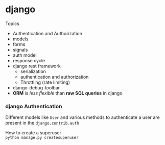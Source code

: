 # django

Topics
 - Authentication and Authorization
 - models
 - forms
 - signals
 - auth model
 - response cycle
 - django rest framework
   - serialization
   - authentication and authorization
   - Throttling (rate limiting)
 - django-debug-toolbar
 - **ORM** is *less flexible* than **raw SQL queries** in django

### django Authentication
Different models like `User` and various methods to authenticate a user are present in the `django.contrib.auth`

How to create a superuser -\
`python manage.py createsuperuser`
